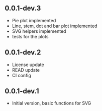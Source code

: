## 0.0.1-dev.3

- Pie plot implemented
- Line, stem, dot and bar plot implemented
- SVG helpers implemented
- tests for the plots

## 0.0.1-dev.2

- License update
- READ update
- CI config


## 0.0.1-dev.1

- Initial version, basic functions for SVG
